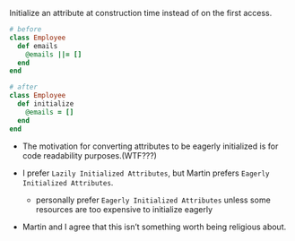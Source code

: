 Initialize an attribute at construction time instead of on the first access.

```ruby
# before
class Employee
  def emails
    @emails ||= []
  end
end

# after
class Employee
  def initialize
    @emails = []
  end
end
```

+ The motivation for converting attributes to be eagerly initialized is for code readability purposes.(WTF???)

+ I prefer `Lazily Initialized Attributes`, but Martin prefers `Eagerly Initialized Attributes`.
    + personally prefer `Eagerly Initialized Attributes` unless some resources are too expensive to initialize eagerly

+ Martin and I agree that this isn’t something worth being religious about.
